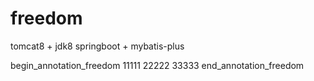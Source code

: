 # freedom

tomcat8 + jdk8
springboot + mybatis-plus

begin_annotation_freedom
11111
22222
33333
end_annotation_freedom
